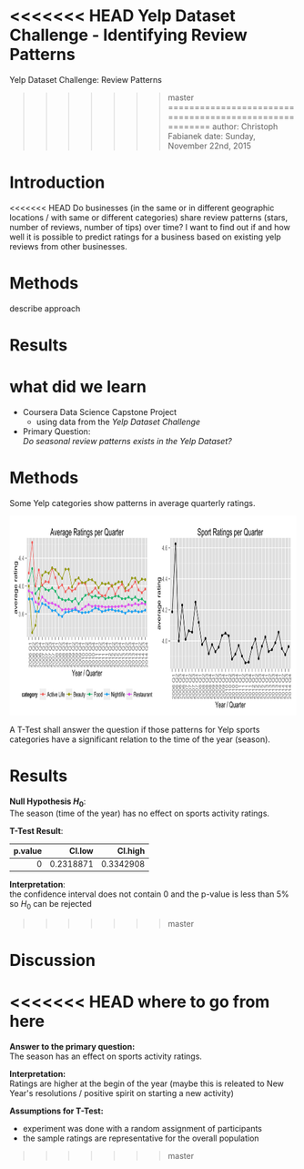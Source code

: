 <<<<<<< HEAD
Yelp Dataset Challenge - Identifying Review Patterns
=======
Yelp Dataset Challenge: Review Patterns
>>>>>>> master
========================================================
author: Christoph Fabianek
date: Sunday, November 22nd, 2015

Introduction
========================================================

<<<<<<< HEAD
Do businesses (in the same or in different geographic locations / with same or different categories) share review patterns (stars, number of reviews, number of tips) over time? I want to find out if and how well it is possible to predict ratings for a business based on existing yelp reviews from other businesses.

Methods
========================================================

describe approach

Results
========================================================

what did we learn
=======
* Coursera Data Science Capstone Project
    - using data from the *Yelp Dataset Challenge*
* Primary Question:   
    *Do seasonal review patterns exists in the Yelp Dataset?*

Methods
========================================================

Some Yelp categories show patterns in average quarterly ratings.  

<img src="slides-figure/init-1.png" title="plot of chunk init" alt="plot of chunk init" width="1200px" height="350px" />

A T-Test shall answer the question if those patterns for Yelp sports categories have a significant relation to the time of the year (season).

Results
========================================================

**Null Hypothesis $H_0$**:  
The season (time of the year) has no effect on sports activity ratings.  

**T-Test Result**:
<table>
 <thead>
  <tr>
   <th style="text-align:right;"> p.value </th>
   <th style="text-align:right;"> CI.low </th>
   <th style="text-align:right;"> CI.high </th>
  </tr>
 </thead>
<tbody>
  <tr>
   <td style="text-align:right;"> 0 </td>
   <td style="text-align:right;"> 0.2318871 </td>
   <td style="text-align:right;"> 0.3342908 </td>
  </tr>
</tbody>
</table>

**Interpretation**:  
the confidence interval does not contain 0 and the p-value is less than 5% so $H_0$ can be rejected

>>>>>>> master

Discussion
========================================================

<<<<<<< HEAD
where to go from here
=======
**Answer to the primary question:**  
The season has an effect on sports activity ratings. 

**Interpretation:**  
Ratings are higher at the begin of the year (maybe this is releated to New Year's resolutions  / positive spirit on starting a new activity)


**Assumptions for T-Test:**  

* experiment was done with a random assignment of participants
* the sample ratings are representative for the overall population 

>>>>>>> master
